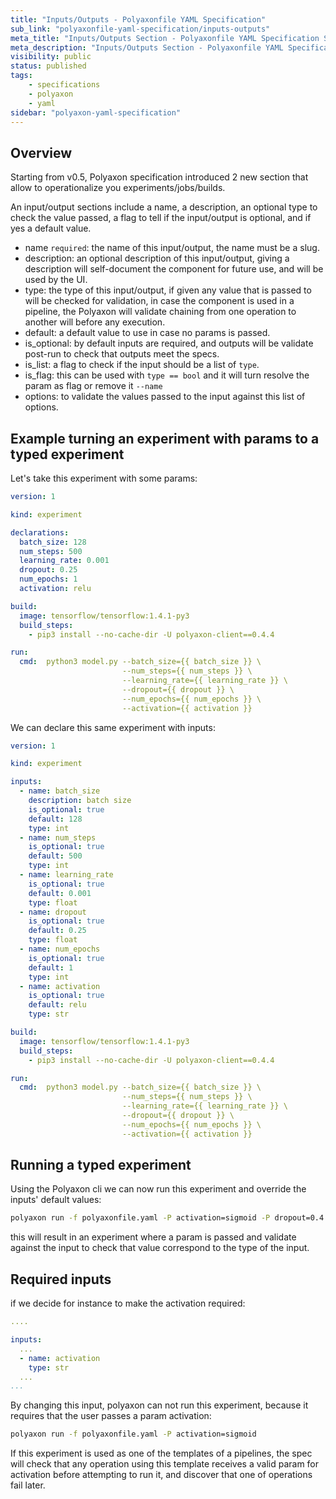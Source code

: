 ```yaml
---
title: "Inputs/Outputs - Polyaxonfile YAML Specification"
sub_link: "polyaxonfile-yaml-specification/inputs-outputs"
meta_title: "Inputs/Outputs Section - Polyaxonfile YAML Specification Sections - Polyaxon References"
meta_description: "Inputs/Outputs Section - Polyaxonfile YAML Specification Sections."
visibility: public
status: published
tags:
    - specifications
    - polyaxon
    - yaml
sidebar: "polyaxon-yaml-specification"
---
```


## Overview

Starting from v0.5, Polyaxon specification introduced 2 new section that allow to operationalize you experiments/jobs/builds.


An input/output sections include a name, a description, an optional type to check the value passed, a flag to tell if the input/output is optional, and if yes a default value.

 * name `required`: the name of this input/output, the name must be a slug.
 * description: an optional description of this input/output, giving a description will self-document the component for future use, and will be used by the UI.
 * type: the type of this input/output, if given any value that is passed to will be checked for validation, 
    in case the component is used in a pipeline, the Polyaxon will validate chaining from one operation to another will before any execution. 
 * default: a default value to use in case no params is passed.
 * is_optional: by default inputs are required, and outputs will be validate post-run to check that outputs meet the specs.  
 * is_list: a flag to check if the input should be a list of `type`.
 * is_flag: this can be used with `type == bool` and it will turn resolve the param as flag or remove it `--name`
 * options: to validate the values passed to the input against this list of options.
 

## Example turning an experiment with params to a typed experiment

Let's take this experiment with some params:

```yaml
version: 1

kind: experiment

declarations:
  batch_size: 128
  num_steps: 500
  learning_rate: 0.001
  dropout: 0.25
  num_epochs: 1
  activation: relu

build:
  image: tensorflow/tensorflow:1.4.1-py3
  build_steps:
    - pip3 install --no-cache-dir -U polyaxon-client==0.4.4

run:
  cmd:  python3 model.py --batch_size={{ batch_size }} \
                         --num_steps={{ num_steps }} \
                         --learning_rate={{ learning_rate }} \
                         --dropout={{ dropout }} \
                         --num_epochs={{ num_epochs }} \
                         --activation={{ activation }}

```

We can declare this same experiment with inputs:

```yaml
version: 1

kind: experiment

inputs:
  - name: batch_size
    description: batch size
    is_optional: true
    default: 128
    type: int
  - name: num_steps
    is_optional: true
    default: 500
    type: int
  - name: learning_rate
    is_optional: true
    default: 0.001
    type: float
  - name: dropout
    is_optional: true
    default: 0.25
    type: float
  - name: num_epochs
    is_optional: true
    default: 1
    type: int
  - name: activation
    is_optional: true
    default: relu
    type: str

build:
  image: tensorflow/tensorflow:1.4.1-py3
  build_steps:
    - pip3 install --no-cache-dir -U polyaxon-client==0.4.4

run:
  cmd:  python3 model.py --batch_size={{ batch_size }} \
                         --num_steps={{ num_steps }} \
                         --learning_rate={{ learning_rate }} \
                         --dropout={{ dropout }} \
                         --num_epochs={{ num_epochs }} \
                         --activation={{ activation }}
```

## Running a typed experiment

Using the Polyaxon cli we can now run this experiment and override the inputs' default values:

```bash
polyaxon run -f polyaxonfile.yaml -P activation=sigmoid -P dropout=0.4

``` 

this will result in an experiment where a param is passed and validate against the input to check that value correspond to the type of the input.

## Required inputs

if we decide for instance to make the activation required:

````yaml
....

inputs:
  ...
  - name: activation
    type: str
  ...
...
````

By changing this input, polyaxon can not run this experiment, because it requires that the user passes a param activation:


```bash
polyaxon run -f polyaxonfile.yaml -P activation=sigmoid
```

If this experiment is used as one of the templates of a pipelines, the spec will check that any operation using 
this template receives a valid param for activation before attempting to run it, and discover that one of operations fail later.
